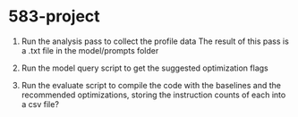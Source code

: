 # 583-project

1. Run the analysis pass to collect the profile data
   The result of this pass is a .txt file in the model/prompts folder

2. Run the model query script to get the suggested optimization flags

3. Run the evaluate script to compile the code with the baselines and the 
   recommended optimizations, storing the instruction counts of each into a 
   csv file?